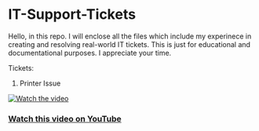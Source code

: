 # IT-Support-Tickets

Hello, in this repo. I will enclose all the files which include my experinece in creating and resolving real-world IT tickets. 
This is just for educational and documentational purposes. I appreciate your time. 

Tickets:
1. Printer Issue

[![Watch the video](https://img.youtube.com/vi/PcDM4Ol8Yrg/maxresdefault.jpg)](https://youtu.be/PcDM4Ol8Yrg)

### [Watch this video on YouTube](https://youtu.be/PcDM4Ol8Yrg)

